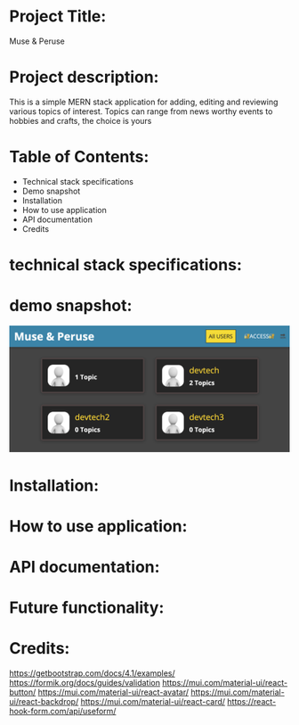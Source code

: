 # Project Title: 
Muse & Peruse

# Project description:
This is a simple MERN stack application for adding, editing and reviewing various topics of interest. Topics can range from news worthy events to hobbies and crafts, the choice is yours

# Table of Contents:
- Technical stack specifications
- Demo snapshot
- Installation
- How to use application
- API documentation
- Credits

# technical stack specifications: 

# demo snapshot:
![MUSE AND PERSUE](./frontend/src/muse%20and%20peruse%20example%20homepg.png)

# Installation:

# How to use application:

# API documentation:

# Future functionality: 

# Credits:
https://getbootstrap.com/docs/4.1/examples/
https://formik.org/docs/guides/validation
https://mui.com/material-ui/react-button/
https://mui.com/material-ui/react-avatar/
https://mui.com/material-ui/react-backdrop/
https://mui.com/material-ui/react-card/
https://react-hook-form.com/api/useform/
